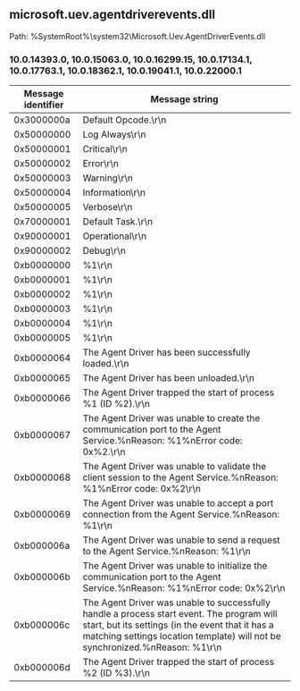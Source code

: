 ## microsoft.uev.agentdriverevents.dll

Path: %SystemRoot%\system32\Microsoft.Uev.AgentDriverEvents.dll

### 10.0.14393.0, 10.0.15063.0, 10.0.16299.15, 10.0.17134.1, 10.0.17763.1, 10.0.18362.1, 10.0.19041.1, 10.0.22000.1

Message identifier | Message string
--- | ---
0x3000000a | Default Opcode.\r\n
0x50000000 | Log Always\r\n
0x50000001 | Critical\r\n
0x50000002 | Error\r\n
0x50000003 | Warning\r\n
0x50000004 | Information\r\n
0x50000005 | Verbose\r\n
0x70000001 | Default Task.\r\n
0x90000001 | Operational\r\n
0x90000002 | Debug\r\n
0xb0000000 | %1\r\n
0xb0000001 | %1\r\n
0xb0000002 | %1\r\n
0xb0000003 | %1\r\n
0xb0000004 | %1\r\n
0xb0000005 | %1\r\n
0xb0000064 | The Agent Driver has been successfully loaded.\r\n
0xb0000065 | The Agent Driver has been unloaded.\r\n
0xb0000066 | The Agent Driver trapped the start of process %1 (ID %2).\r\n
0xb0000067 | The Agent Driver was unable to create the communication port to the Agent Service.%nReason: %1%nError code: 0x%2.\r\n
0xb0000068 | The Agent Driver was unable to validate the client session to the Agent Service.%nReason: %1%nError code: 0x%2\r\n
0xb0000069 | The Agent Driver was unable to accept a port connection from the Agent Service.%nReason: %1\r\n
0xb000006a | The Agent Driver was unable to send a request to the Agent Service.%nReason: %1\r\n
0xb000006b | The Agent Driver was unable to initialize the communication port to the Agent Service.%nReason: %1%nError code: 0x%2\r\n
0xb000006c | The Agent Driver was unable to successfully handle a process start event. The program will start, but its settings (in the event that it has a matching settings location template) will not be synchronized.%nReason: %1\r\n
0xb000006d | The Agent Driver trapped the start of process %2 (ID %3).\r\n
